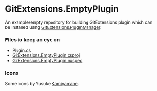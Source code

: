 # GitExtensions.EmptyPlugin
An example/empty repository for building GitExtensions plugin which can be installed using [GitExtensions.PluginManager](https://github.com/maraf/GitExtensions.PluginManager).

### Files to keep an eye on
 - [Plugin.cs](src/GitExtensions.EmptyPlugin/Plugin.cs)
 - [GitExtensions.EmptyPlugin.csproj](src/GitExtensions.EmptyPlugin/GitExtensions.EmptyPlugin.csproj)
 - [GitExtensions.EmptyPlugin.nuspec](src/GitExtensions.EmptyPlugin/GitExtensions.EmptyPlugin.nuspec)

### Icons

Some icons by Yusuke [Kamiyamane](http://p.yusukekamiyamane.com).
